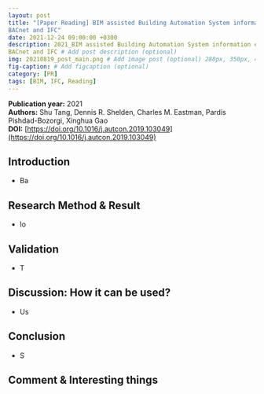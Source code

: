 ```yaml
---
layout: post
title: "[Paper Reading] BIM assisted Building Automation System information exchange using
BACnet and IFC"
date: 2021-12-24 09:00:00 +0300
description: 2021_BIM assisted Building Automation System information exchange using
BACnet and IFC # Add post description (optional)
img: 20210819_post_main.png # Add image post (optional) 280px, 350px, 470px, 700px, 940px
fig-caption: # Add figcaption (optional)
category: [PR]
tags: [BIM, IFC, Reading]
---
```


**Publication year:** 2021 <br>
**Authors:** Shu Tang, Dennis R. Shelden, Charles M. Eastman, Pardis Pishdad-Bozorgi, Xinghua Gao <br>
**DOI:** [https://doi.org/10.1016/j.autcon.2019.103049](https://doi.org/10.1016/j.autcon.2019.103049)

## Introduction
- Ba

## Research Method & Result
  - Io

## Validation
  - T

## Discussion: How it can be used?
  - Us

## Conclusion
  - S

## Comment & Interesting things
